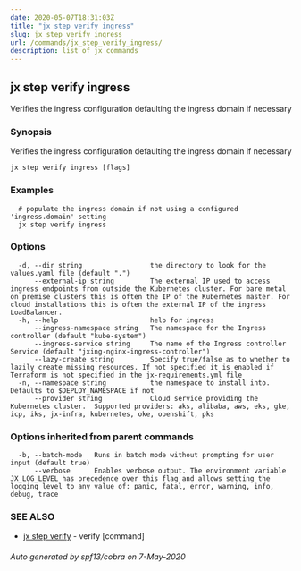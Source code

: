 ```yaml
---
date: 2020-05-07T18:31:03Z
title: "jx step verify ingress"
slug: jx_step_verify_ingress
url: /commands/jx_step_verify_ingress/
description: list of jx commands
---
```

## jx step verify ingress

Verifies the ingress configuration defaulting the ingress domain if necessary

### Synopsis

Verifies the ingress configuration defaulting the ingress domain if necessary

```
jx step verify ingress [flags]
```

### Examples

```
  # populate the ingress domain if not using a configured 'ingress.domain' setting
  jx step verify ingress
```

### Options

```
  -d, --dir string                 the directory to look for the values.yaml file (default ".")
      --external-ip string         The external IP used to access ingress endpoints from outside the Kubernetes cluster. For bare metal on premise clusters this is often the IP of the Kubernetes master. For cloud installations this is often the external IP of the ingress LoadBalancer.
  -h, --help                       help for ingress
      --ingress-namespace string   The namespace for the Ingress controller (default "kube-system")
      --ingress-service string     The name of the Ingress controller Service (default "jxing-nginx-ingress-controller")
      --lazy-create string         Specify true/false as to whether to lazily create missing resources. If not specified it is enabled if Terraform is not specified in the jx-requirements.yml file
  -n, --namespace string           the namespace to install into. Defaults to $DEPLOY_NAMESPACE if not
      --provider string            Cloud service providing the Kubernetes cluster.  Supported providers: aks, alibaba, aws, eks, gke, icp, iks, jx-infra, kubernetes, oke, openshift, pks
```

### Options inherited from parent commands

```
  -b, --batch-mode   Runs in batch mode without prompting for user input (default true)
      --verbose      Enables verbose output. The environment variable JX_LOG_LEVEL has precedence over this flag and allows setting the logging level to any value of: panic, fatal, error, warning, info, debug, trace
```

### SEE ALSO

* [jx step verify](/commands/jx_step_verify/)	 - verify [command]

###### Auto generated by spf13/cobra on 7-May-2020
